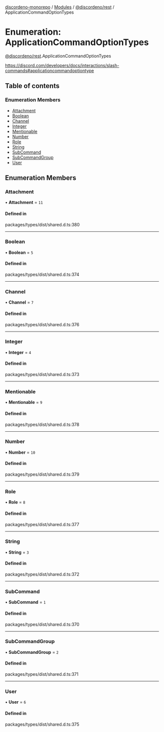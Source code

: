 [discordeno-monorepo](../README.md) / [Modules](../modules.md) / [@discordeno/rest](../modules/discordeno_rest.md) / ApplicationCommandOptionTypes

# Enumeration: ApplicationCommandOptionTypes

[@discordeno/rest](../modules/discordeno_rest.md).ApplicationCommandOptionTypes

https://discord.com/developers/docs/interactions/slash-commands#applicationcommandoptiontype

## Table of contents

### Enumeration Members

- [Attachment](discordeno_rest.ApplicationCommandOptionTypes.md#attachment)
- [Boolean](discordeno_rest.ApplicationCommandOptionTypes.md#boolean)
- [Channel](discordeno_rest.ApplicationCommandOptionTypes.md#channel)
- [Integer](discordeno_rest.ApplicationCommandOptionTypes.md#integer)
- [Mentionable](discordeno_rest.ApplicationCommandOptionTypes.md#mentionable)
- [Number](discordeno_rest.ApplicationCommandOptionTypes.md#number)
- [Role](discordeno_rest.ApplicationCommandOptionTypes.md#role)
- [String](discordeno_rest.ApplicationCommandOptionTypes.md#string)
- [SubCommand](discordeno_rest.ApplicationCommandOptionTypes.md#subcommand)
- [SubCommandGroup](discordeno_rest.ApplicationCommandOptionTypes.md#subcommandgroup)
- [User](discordeno_rest.ApplicationCommandOptionTypes.md#user)

## Enumeration Members

### Attachment

• **Attachment** = `11`

#### Defined in

packages/types/dist/shared.d.ts:380

---

### Boolean

• **Boolean** = `5`

#### Defined in

packages/types/dist/shared.d.ts:374

---

### Channel

• **Channel** = `7`

#### Defined in

packages/types/dist/shared.d.ts:376

---

### Integer

• **Integer** = `4`

#### Defined in

packages/types/dist/shared.d.ts:373

---

### Mentionable

• **Mentionable** = `9`

#### Defined in

packages/types/dist/shared.d.ts:378

---

### Number

• **Number** = `10`

#### Defined in

packages/types/dist/shared.d.ts:379

---

### Role

• **Role** = `8`

#### Defined in

packages/types/dist/shared.d.ts:377

---

### String

• **String** = `3`

#### Defined in

packages/types/dist/shared.d.ts:372

---

### SubCommand

• **SubCommand** = `1`

#### Defined in

packages/types/dist/shared.d.ts:370

---

### SubCommandGroup

• **SubCommandGroup** = `2`

#### Defined in

packages/types/dist/shared.d.ts:371

---

### User

• **User** = `6`

#### Defined in

packages/types/dist/shared.d.ts:375
